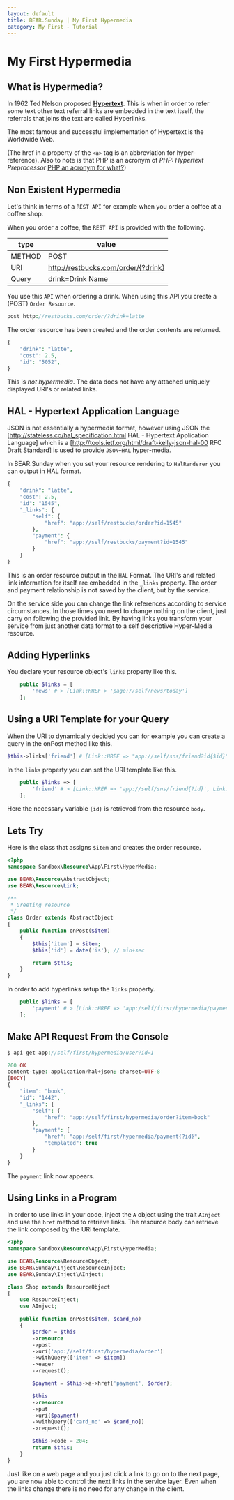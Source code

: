 ```yaml
---
layout: default
title: BEAR.Sunday | My First Hypermedia
category: My First - Tutorial
---
```


# My First Hypermedia

## What is Hypermedia?

In 1962 Ted Nelson proposed [**Hypertext**](http://en.wikipedia.org/wiki/Hypertext).
This is when in order to refer some text other text referral links are embedded in the text itself, the referrals that joins the text are called Hyperlinks.

The most famous and successful implementation of Hypertext is the Worldwide Web.

(The href in a property of the `<a>` tag is an abbreviation for hyper-reference).
Also to note is that PHP is an acronym of *PHP: Hypertext Preprocessor* [PHP an acronym for what?](http://www.php.net/manual/en/faq.general.php#faq.general.acronym))

## Non Existent Hypermedia

Let's think in terms of a `REST API` for example when you order a coffee at a coffee shop.

When you order a coffee, the `REST API` is provided with the following.

| type | value |
|------|-------|
| METHOD | POST |
| URI | http://restbucks.com/order/{?drink} |
| Query | drink=Drink Name |

You use this `API` when ordering a drink. When using this API you create a (POST) `Order Resource`.

```php
post http://restbucks.com/order/?drink=latte
```

The order resource has been created and the order contents are returned.

```php
{
    "drink": "latte",
    "cost": 2.5,
    "id": "5052",
}
```

This is *not hypermedia*. The data does not have any attached uniquely displayed URI's or related links.

## HAL - Hypertext Application Language

JSON is not essentially a hypermedia format, however using JSON the
[http://stateless.co/hal_specification.html HAL - Hypertext Application Language]
which is a [http://tools.ietf.org/html/draft-kelly-json-hal-00 RFC Draft Standard]
is used to provide `JSON+HAL` hyper-media.

In BEAR.Sunday when you set your resource rendering to `HalRenderer` you can output in HAL format.

```php
{
    "drink": "latte",
    "cost": 2.5,
    "id": "1545",
    "_links": {
        "self": {
            "href": "app://self/restbucks/order?id=1545"
        },
        "payment": {
            "href": "app://self/restbucks/payment?id=1545"
        }
    }
}
```

This is an order resource output in the `HAL` Format.
The URI's and related link information for itself are embedded in the `_links` property.
The order and payment relationship is not saved by the client, but by the service.

On the service side you can change the link references according to service circumstances.
In those times you need to change nothing on the client, just carry on following the provided link.
By having links you transform your service from just another data format to a self descriptive Hyper-Media resource.

## Adding Hyperlinks

You declare your resource object's `links` property like this.

```php
    public $links = [
        'news' # > [Link::HREF > 'page://self/news/today']
    ];
```

## Using a URI Template for your Query

When the URI to dynamically decided you can for example you can create a query in the onPost method like this.

```php
$this->links['friend'] # [Link::HREF => "app://self/sns/friend?id{$id}"];
```

In the `links` property you can set the URI template like this.

```php
    public $links => [
        'friend' # > [Link::HREF => 'app://self/sns/friend{?id}', Link::TEMPLATED > true]
    ];
```

Here the necessary variable `{id}` is retrieved from the resource `body`.

## Lets Try

Here is the class that assigns `$item` and creates the order resource.

```php
<?php
namespace Sandbox\Resource\App\First\HyperMedia;

use BEAR\Resource\AbstractObject;
use BEAR\Resource\Link;

/**
 * Greeting resource
 */
class Order extends AbstractObject
{
    public function onPost($item)
    {
        $this['item'] = $item;
        $this['id'] = date('is'); // min+sec

        return $this;
    }
}
```

In order to add hyperlinks setup the `links` property.

```php
    public $links = [
        'payment' # > [Link::HREF => 'app:/self/first/hypermedia/payment{?id}', Link::TEMPLATED > true]
    ];
```

## Make API Request From the Console

```php
$ api get app://self/first/hypermedia/user?id=1
```

```php
200 OK
content-type: application/hal+json; charset=UTF-8
[BODY]
{
    "item": "book",
    "id": "1442",
    "_links": {
        "self": {
            "href": "app://self/first/hypermedia/order?item=book"
        },
        "payment": {
            "href": "app:/self/first/hypermedia/payment{?id}",
            "templated": true
        }
    }
}
```

The `payment` link now appears.

## Using Links in a Program

In order to use links in your code, inject the `A` object using the trait `AInject` and use the `href` method to retrieve links.
The resource body can retrieve the link composed by the URI template.

```php
<?php
namespace Sandbox\Resource\App\First\HyperMedia;

use BEAR\Resource\ResourceObject;
use BEAR\Sunday\Inject\ResourceInject;
use BEAR\Sunday\Inject\AInject;

class Shop extends ResourceObject
{
    use ResourceInject;
    use AInject;

    public function onPost($item, $card_no)
    {
        $order = $this
        ->resource
        ->post
        ->uri('app://self/first/hypermedia/order')
        ->withQuery(['item' => $item])
        ->eager
        ->request();

        $payment = $this->a->href('payment', $order);

        $this
        ->resource
        ->put
        ->uri($payment)
        ->withQuery(['card_no' => $card_no])
        ->request();

        $this->code = 204;
        return $this;
    }
}
```
Just like on a web page and you just click a link to go on to the next page, you are now able to control the next links in the service layer.
Even when the links change there is no need for any change in the client.
